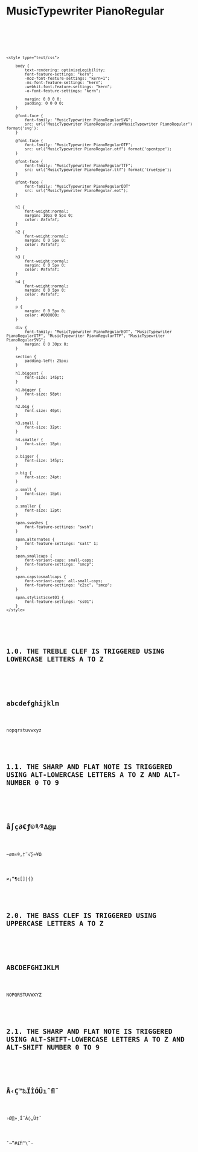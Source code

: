 <h1>MusicTypewriter PianoRegular</h1>
<code><!DOCTYPE html PUBLIC "-//W3C//DTD HTML 4.01//EN" "http://www.w3.org/TR/html4/strict.dtd">
<html>
<head>
	<title>MusicTypewriter PianoRegular Lorem ipsum</title>
	
	<style type="text/css">

		body {
			text-rendering: optimizeLegibility;
			font-feature-settings: "kern";
			-moz-font-feature-settings: "kern=1";
			-ms-font-feature-settings: "kern";
			-webkit-font-feature-settings: "kern";
			-o-font-feature-settings: "kern";
			
			margin: 0 0 0 0;
			padding: 0 0 0 0;
		}

		@font-face {
			font-family: "MusicTypewriter PianoRegularSVG";
			src: url("MusicTypewriter PianoRegular.svg#MusicTypewriter PianoRegular") format('svg');
		}

		@font-face {
			font-family: "MusicTypewriter PianoRegularOTF";
			src: url("MusicTypewriter PianoRegular.otf") format('opentype');
		}

		@font-face {
			font-family: "MusicTypewriter PianoRegularTTF";
			src: url("MusicTypewriter PianoRegular.ttf") format('truetype');
		}

		@font-face {
			font-family: "MusicTypewriter PianoRegularEOT"
	 		src: url("MusicTypewriter PianoRegular.eot");
		}

	
		h1 {
			font-weight:normal;
			margin: 10px 0 5px 0;
			color: #afafaf;
		}

		h2 {
			font-weight:normal;
			margin: 0 0 5px 0;
			color: #afafaf;
		}
		
		h3 {
			font-weight:normal;
			margin: 0 0 5px 0;
			color: #afafaf;
		}
		
		h4 {
			font-weight:normal;
			margin: 0 0 5px 0;
			color: #afafaf;
		}
		
		p {
			margin: 0 0 5px 0;
			color: #000000;
		}
		
		div {
			font-family: "MusicTypewriter PianoRegularEOT", "MusicTypewriter PianoRegularOTF", "MusicTypewriter PianoRegularTTF", "MusicTypewriter PianoRegularSVG";
			margin: 0 0 30px 0;
		}
		
		section {
			padding-left: 25px;
		}

		h1.biggest {
			font-size: 145pt;
		}
		
		h1.bigger {
			font-size: 58pt;
		}

		h2.big {
			font-size: 40pt;
		}
		
		h3.small {
			font-size: 32pt;
		}

		h4.smaller {
			font-size: 18pt;
		}

		p.bigger {
			font-size: 145pt;
		}

		p.big {
			font-size: 24pt;
		}
		
		p.small {
			font-size: 18pt;
		}

		p.smaller {
			font-size: 12pt;
		}

		span.swashes {
			font-feature-settings: "swsh";	
		}
		
		span.alternates {	
			font-feature-settings: "salt" 1;
		}
		
		span.smallcaps {
			font-variant-caps: small-caps;
			font-feature-settings: "smcp";
		}

		span.capstosmallcaps {
			font-variant-caps: all-small-caps;
			font-feature-settings: "c2sc", "smcp";
		}
		
		span.stylisticset01 {
			font-feature-settings: "ss01";
		}
	</style>
	
</head>
<body>
<section>
<h2>1.0. THE TREBLE CLEF IS TRIGGERED USING LOWERCASE LETTERS A TO Z</h2>
	<div>
		<h1 class="biggest">abcdefghijklm</h1>
		<p class="bigger">nopqrstuvwxyz</p>
	</div>
<h2>1.1. THE SHARP AND FLAT NOTE IS TRIGGERED USING ALT-LOWERCASE LETTERS A TO Z AND ALT-NUMBER 0 TO 9</h2>
	<div>
		<h1 class="biggest">å∫ç∂€ƒ©ª⁄º∆@µ</h1>
		<p class="bigger">~øπ«®‚†¨√∑≈¥Ω</p>
		<p class="bigger">≠¡“¶¢[]|{}</p>
	</div>
<h2>2.0. THE BASS CLEF IS TRIGGERED USING UPPERCASE LETTERS A TO Z</h2>
	<div>
		<h1 class="biggest">ABCDEFGHIJKLM</h1>
		<p class="bigger">NOPQRSTUVWXYZ</p>
	</div>
<h2>2.1. THE SHARP AND FLAT NOTE IS TRIGGERED USING ALT-SHIFT-LOWERCASE LETTERS A TO Z AND ALT-SHIFT NUMBER 0 TO 9</h2>
	<div>
		<h1 class="biggest">Å‹Ç™‰ÏÌÓÛıˆﬂ˘</h1>
		<p class="bigger">›Ø∏»¸Í˝Á◊„Ù‡ˇ</p>
		<p class="bigger">¯¬”#£ﬁ^\˜·</p>
	</div>
</section>
</body>
</html>
</code>
  
